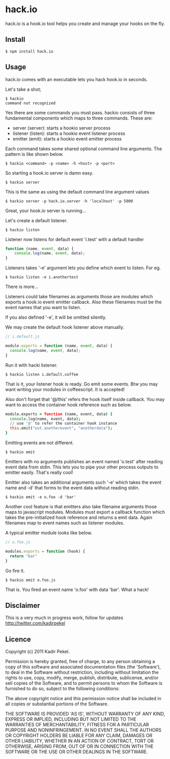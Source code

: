 hack.io
=======
hack.io is a hook.io tool helps you create and manage your hooks on the fly.

Install
-------
```
$ npm install hack.io
```

Usage
-----
hack.io comes with an executable lets you hack hook.io in seconds.

Let's take a shot;

```
$ hackio
command not recognized
```

Yes there are some commands you must pass. hackio consists of three fundamental components which maps
to three commands. These are:

 * server (server): starts a hookio server process
 * listener (listen): starts a hookio event listener process
 * emitter (emit): starts a hookio event emitter process

Each command takes some shared optional command line arguments. The pattern is like shown below.

```
$ hackio <command> -p <name> -h <host> -p <port>
```

So starting a hook.io server is damn easy.

```
$ hackio server
```

This is the same as using the default command line argument values

```
$ hackio server -p hack.io.server -h 'localhost' -p 5000
```

Great, your hook.io server is running...

Let's create a default listener. 

```
$ hackio listen
```

Listener now listens for default event 'i.test' with a default handler

``` javascript
function (name, event, data) {
	console.log(name, event, data);
}
```

Listeners takes '-e' argument lets you define which event to listen. For eg.

```
$ hackio listen -e i.anothertest
```


There is more...

Listeners could take filenames as arguments those are modules which exports a hook.io event emitter
callback. Also these filenames must be the event names that you want to listen.

If you also defined '-e', it will be omitted silently.

We may create the default hook listener above manually.

``` javascript
// i.default.js

module.exports = function (name, event, data) {
  console.log(name, event, data);
}
```

Run it with hacki listener.

```
$ hackio listen i.default.coffee
```

That is it, your listener hook is ready. Go emit some events. Btw you may want writing your modules in coffeescript.
It is accepted!

Also don't forget that '@/this' refers the hook itself inside callback. You may want to access the container hook
reference such as below.

``` coffeescript
module.exports = function (name, event, data) {
  console.log(name, event, data);
  // use '@' to refer the container hook instance
  this.emit("out.anotherevent", "anotherdata");
}
```

Emitting events are not different. 

```
$ hackio emit
```

Emitters with no arguments publishes an event named 'o.test' after reading event data from stdin.
This lets you to pipe your other process outputs to emitter easily. That's really cool!

Emitter also takes an additional arguments such '-e' which takes the event name and -d' that forms to
the event data without reading stdin.

```
$ hackio emit -e o.foo -d 'bar'
```

Another cool feature is that emitters also take filename arguments those maps to javascript modules. Modules must
export a callback function which takes the pre-initialized hook reference and returns a emit data. Again filenames
map to event names such as listener modules.

 A typical emitter module looks like below.

``` javascript
// o.foo.js

modules.exports = function (hook) {
  return "bar"
}
```

Go fire it.

```
$ hackio emit o.foo.js
```

That is. You fired an event name 'o.foo' with data 'bar'. What a hack!


Disclaimer
----------
This is a very much in progress work, follow for updates <http://twitter.com/kadirpekel>

Licence
-------
Copyright (c) 2011 Kadir Pekel.

Permission is hereby granted, free of charge, to any person obtaining a copy of
this software and associated documentation files (the 'Software'), to deal in
the Software without restriction, including without limitation the rights to
use, copy, modify, merge, publish, distribute, sublicense, and/or sell copies of
the Software, and to permit persons to whom the Software is furnished to do so,
subject to the following conditions:

The above copyright notice and this permission notice shall be included in all
copies or substantial portions of the Software.

THE SOFTWARE IS PROVIDED 'AS IS', WITHOUT WARRANTY OF ANY KIND, EXPRESS OR
IMPLIED, INCLUDING BUT NOT LIMITED TO THE WARRANTIES OF MERCHANTABILITY, FITNESS
FOR A PARTICULAR PURPOSE AND NONINFRINGEMENT. IN NO EVENT SHALL THE AUTHORS OR
COPYRIGHT HOLDERS BE LIABLE FOR ANY CLAIM, DAMAGES OR OTHER LIABILITY, WHETHER
IN AN ACTION OF CONTRACT, TORT OR OTHERWISE, ARISING FROM, OUT OF OR IN
CONNECTION WITH THE SOFTWARE OR THE USE OR OTHER DEALINGS IN THE SOFTWARE.